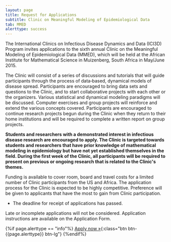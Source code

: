 ```yaml
---
layout: page
title: Request for Applications
subtitle: Clinic on Meaningful Modeling of Epidemiological Data
tab: MMED
alerttype: success
---
```

The International Clinics on Infectious Disease Dynamics and Data (ICI3D) Program invites applications to the sixth annual Clinic on the Meaningful Modeling of Epidemiological Data (MMED), which will be held at the African Institute for Mathematical Science in Muizenberg, South Africa in May/June 2015.

The Clinic will consist of a series of discussions and tutorials that will guide participants through the process of data‐based, dynamical models of disease spread. Participants are encouraged to bring data sets and questions to the Clinic, and to start collaborative projects with each other or the organizers. Various statistical and dynamical modeling paradigms will be discussed. Computer exercises and group projects will reinforce and extend the various concepts covered. Participants are encouraged to continue research projects begun during the Clinic when they return to their home institutions and will be required to complete a written report on group projects.

**Students and researchers with a demonstrated interest in infectious disease research are encouraged to apply. The Clinic is targeted towards students and researchers that have prior knowledge of mathematical modeling in epidemiology but have not yet established themselves in the field. During the first week of the Clinic, all participants will be required to present on previous or ongoing research that is related to the Clinic's themes.**

Funding is available to cover room, board and travel costs for a limited number of Clinic participants from the US and Africa. The application process for the Clinic is expected to be highly competitive. Preference will be given to applicants that have the most to gain from Clinic participation.

- The deadline for receipt of applications has passed.

Late or incomplete applications will not be considered. Application instructions are available on the Application Form.

{%if page.alerttype == "info"%}
[Apply now »](http://epi.ufl.edu/ici3d/mmed-application-form/ "Application Form"){:class="btn btn-{{page.alerttype}} btn-lg"}
{%endif%}
